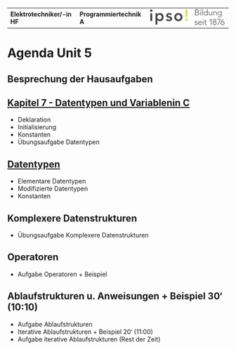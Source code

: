 |                             |                          |                                        |
| --------------------------- | ------------------------ | -------------------------------------- |
| **Elektrotechniker/-in HF** | **Programmiertechnik A** | ![IPSO Logo](./x_gitres/ipso_logo.png) |

# Agenda Unit 5

## Besprechung der Hausaufgaben

## [Kapitel 7 - Datentypen und Variablenin C](./x_gitres/k07-Datentypen%20und%20Variablen%20in%20C.pdf)

- Deklaration
- Initialisierung
- Konstanten
- Übungsaufgabe Datentypen

## [Datentypen](./datentypen.md)

- Elementare Datentypen
- Modifizierte Datentypen
- Konstanten

## Komplexere Datenstrukturen

- Übungsaufgabe Komplexere Datenstrukturen

## Operatoren

- Aufgabe Operatoren + Beispiel

## Ablaufstrukturen u. Anweisungen + Beispiel 30‘ (10:10)

- Aufgabe Ablaufstrukturen
- Iterative Ablaufstrukturen + Beispiel 20‘ (11:00)
- Aufgabe iterative Ablaufstrukturen (Rest der Zeit)
